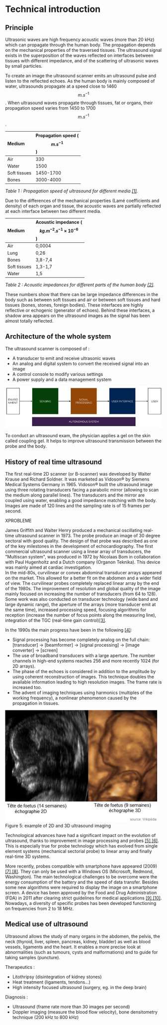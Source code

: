 # Technical introduction

## Principle

Ultrasonic waves are high frequency acoustic waves \(more than 20 kHz\) which can propagate through the human body. The propagation depends on the mechanical properties of the traversed tissues. The ultrasound signal exists in the superposition of the waves reflected on interfaces between tissues with different impedance, and of the scattering of ultrasonic waves by small particles.

To create an image the ultrasound scanner emits an ultrasound pulse and listen to the reflected echoes. As the human body is mainly composed of water, ultrasounds propagate at a speed close to 1460 $$ m.s^{-1}  $$. When ultrasound waves propagate through tissues, fat or organs, their propagation speed varies from 1450 to 1700 $$ m.s^{-1}  $$.

| Medium | Propagation speed \($$ m.s^{-1} $$\) |
| :--- | :--- |
| Air | 330 |
| Water | 1500 |
| Soft tissues | 1450-1700 |
| Bones | 3000-4000 |

_Table 1 : Propagation speed of ultrasound for different media _[_\[1\]_](http://www.google.com/patents/WO2006077338A1?cl=en)_._

Due to the differences of the mechanical properties \(Lamé coefficients and density\) of each organ and tissue, the acoustic waves are partially reflected at each interface between two different media.

| Medium | Acoustic impedance \($$ kg.m^{-2}.s^{-1}\times 10^{-6} $$\) |
| :--- | :--- |
| Air | 0,0004 |
| Lung | 0,26 |
| Bones | 3,8-7,4 |
| Soft tissues | 1,3-1,7 |
| Water | 1,5 |

_Table 2 : Acoustic impedances for different parts of the human body _[_\[2\]_](http://www.google.com/patents/WO2006077338A1?cl=en)_._

These numbers show that there can be large impedance differences in the body such as between soft tissues and air or between soft tissues and hard tissues \(bones, stones, foreign bodies\). These interfaces are highly reflective or echogenic \(generator of echoes\). Behind these interfaces, a shadow area appears on the ultrasound images as the signal has been almost totally reflected.

## Architecture of the whole system

The ultrasound scanner is composed of :

* A transducer to emit and receive ultrasonic waves
* An analog and digital system to convert the received signal into an image
* A control console to modify various settings
* A power supply and a data management system 

![analyse fonctionnelle](/images/functional_analysis.jpg)

To conduct an ultrasound exam, the physician applies a gel on the skin called coupling gel. It helps to improve ultrasound transmission between the probe and the body.

## History of real time ultrasound

The first real-time 2D scanner \(or B-scanner\) was developed by Walter Krause and Richard Soldner. It was marketed as Vidoson® by Siemens Medical Systems Germany in 1965. Vidoson® built the ultrasound image using three rotating transducers facing a parabolic mirror \(allowing to scan the medium along parallel lines\). The transducers and the mirror are coupled using water, enabling a good impedance matching with the body. Images are made of 120 lines and the sampling rate is of 15 frames per second.

XPROBLEME

James Griffith and Walter Henry produced a mechanical oscillating real-time ultrasound scanner in 1973. The probe produce an image of 30 degree sectoral with good quality. The design of that probe was described as one of the key milestones in the development of echocardiography. The first commercial ultrasound scanner using a linear array of transducers, the "Multiscan system", was produced in 1972 by Nicolaas Bom in collaboration with Paul Hugenholtz and a Dutch company \(Organon Teknika\). This device was mainly aimed at cardiac investigation.  
In the mid-80s, curvilinear or convex abdominal transducer arrays appeared on the market. This allowed for a better fit on the abdomen and a wider field of view. The curvilinear probes completely replaced linear array by the end of the 1980s. The improvement of resolution and global quality of the image mainly focused on increasing the number of transducers \(from 64 to 128\). Some work was also conducted on transducer technology \(wide band and large dynamic range\), the aperture of the arrays \(more transducer emit at the same time\), increased processing speed, focusing algorithms for reception \(increase the number of focus points along the measuring line\), integration of the TGC \(real-time gain control\)[\[3\]](http://www.google.com/patents/WO2006077338A1?cl=en).

In the 1990s the main progress have been in the following [\[4\]](http://www.google.com/patents/WO2006077338A1?cl=en):

* Signal processing has become completely analog on the full chain: \[transducer\] -&gt; \[beamformer\] -&gt; \[signal processing\] -&gt; \[image converter\] -&gt; \[screen\]
* The use of broadband transducers with a large aperture. The number channels in high-end systems reaches 256 and more recently 1024 \(for 2D arrays\).
* The phase of the echoes is considered in addition to the amplitude by using coherent reconstruction of images. This technique doubles the available information leading to high resolution images. The frame rate is increased too.  
* The advent of imaging techniques using harmonics \(multiples of the working frequency\), a nonlinear phenomenon caused by the propagation in tissues.  

![différentes dimensions](/images/diffecho.jpg)  
Figure 5: example of 2D and 3D ultrasound imaging

Technological advances have had a significant impact on the evolution of ultrasound, thanks to improvement in image processing and probes [\[5\]](http://www.ncbi.nlm.nih.gov/pubmed/9602842),[\[6\]](http://www.brl.uiuc.edu/Publications/1998/OBrien-JJAP-2781-1998.pdf). This is especially true for probe technology which has evolved from single element systems \(mechanical sectorial probe\) to linear array and finally real-time 3D systems.

More recently, probes compatible with smartphone have appeared \(2009\) [\[7\]](http://uix.sagepub.com/content/30/1/21.short),[\[8\]](https://www.technologyreview.com/s/413222/ultrasound-to-go/). They can only be used with a Windows OS \(Microsoft, Redmond, Washington\). The main technological challenges to be overcome were the energy consumption of the battery and the speed of data transfer. Besides some new algorithms were required to display the image on a smartphone screen. A device has been approved by the Food and Drug Administration \(FDA\) in 2011 after clearing strict guidelines for medical applications [\[9\]](http://mobihealthnews.com/10165/fda-approves-mobisantes-smartphone-ultrasound/),[\[10\]](http://www.engineeringforchange.org/ultrasound-is-now-on-smart-phones-engineering-for-change/). Nowadays, a diversity of specific probes has been developed functioning on frequencies from 2 to 18 MHz.

## Medical use of ultrasound

Ultrasound allows the study of many organs in the abdomen, the pelvis, the neck \(thyroid, liver, spleen, pancreas, kidney, bladder\) as well as blood vessels, ligaments and the heart. It enables a more precise look at abnormalities \(such as tumours, cysts and malformations\) and to guide for taking samples \(puncture\).

Therapeutics :

* Litothripsy \(disintegration of kidney stones\)
* Heat treatment \(ligaments, tendons...\)
* High intensity focused ultrasound \(surgery, eg. in the deep brain\)  

Diagnosis :

* Ultrasound \(frame rate more than 30 images per second\)
* Doppler imaging \(measure the blood flow velocity\), bone densitometry technique \(200 kHz to 800 kHz\)



